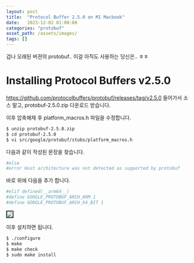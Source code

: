 ```yaml
---
layout: post
title:  "Protocol Buffer 2.5.0 on M1 Macbook"
date:   2023-12-02 01:00:00
categories: "protobuf"
asset_path: /assets/images/
tags: []
---
```


겁나 오래된 버젼의 protobuf.. 이걸 아직도 사용하는 당신은.. ㅎㅎ

# Installing Protocol Buffers v2.5.0

https://github.com/protocolbuffers/protobuf/releases/tag/v2.5.0 들어가서 소스 말고, protobuf-2.5.0.zip 다운로드 받습니다.

이후 압축해제 후 platform_macros.h 파일을 수정합니다. 

```bash
$ unzip protobuf-2.5.0.zip
$ cd protobuf-2.5.0
$ vi src/google/protobuf/stubs/platform_macros.h
```

다음과 같이 작성된 문장을 찾습니다. 

```bash
#else
#error Host architecture was not detected as supported by protobuf
```

바로 위에 다음을 추가 합니다. 

```bash
#elif defined(__arm64__)
#define GOOGLE_PROTOBUF_ARCH_ARM 1
#define GOOGLE_PROTOBUF_ARCH_64_BIT 1
```


<img src="{{ page.asset_path }}protobuf-m1.png" class="img-responsive img-rounded img-fluid center" style="border: 2px solid #333333">

이후 설치하면 됩니다. 

```bash
$ ./configure
$ make
$ make check
$ sudo make install
```
